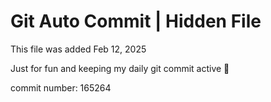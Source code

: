 # Git Auto Commit | Hidden File

This file was added Feb 12, 2025

Just for fun and keeping my daily git commit active 🤪

commit number: 165264
